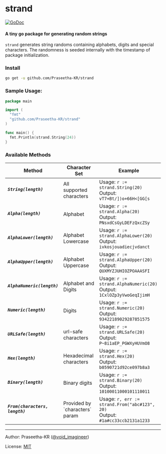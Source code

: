 # strand

[![GoDoc](https://godoc.org/github.com/Praseetha-KR/strand?status.svg)](https://godoc.org/github.com/Praseetha-KR/strand)


#### A tiny go package for generating random strings

`strand` generates string randoms containing alphabets, digits and special characters. The randomness is seeded internally with the timestamp of package initialization.

### Install

```bash
go get -u github.com/Praseetha-KR/strand
```

### Sample Usage:

```go
package main

import (
  "fmt"
  "github.com/Praseetha-KR/strand"
)

func main() {
  fmt.Println(strand.String(24))
}
```

### Available Methods

<table>
    <thead>
        <tr>
            <th>Method</th>
            <th>Character Set</th>
            <th>Example</th>
        </tr>
    </thead>
    <tbody>
        <tr>
            <td>
                <h5><code>String(length)</code></h5>
            </td>
            <td>All supported characters</td>
            <td>
                <div>Usage: <code>r := strand.String(20)</code></div>
                <div>Output: <code>vT7+Bt/])o+66H<[GG[s</code></div>
            </td>
        </tr>
        <tr>
            <td>
                <h5><code>Alpha(length)</code></h5>
            </td>
            <td>Alphabet</td>
            <td>
                <div>Usage: <code>r := strand.Alpha(20)</code></div>
                <div>Output: <code>PNsxdCsGyLDEFzQxcZSy</code></div>
            </td>
        </tr>
        <tr>
            <td>
                <h5><code>AlphaLower(length)</code></h5>
            </td>
            <td>Alphabet Lowercase</td>
            <td>
                <div>Usage: <code>r := strand.AlphaLower(20)</code></div>
                <div>Output: <code>ivkosjouadiecjvdanct</code></div>
            </td>
        </tr>
        <tr>
            <td>
                <h5><code>AlphaUpper(length)</code></h5>
            </td>
            <td>Alphabet Uppercase</td>
            <td>
                <div>Usage: <code>r := strand.AlphaUpper(20)</code></div>
                <div>Output: <code>QUXMYZJUHIOZPOAAASFI</code></div>
            </td>
        </tr>
        <tr>
            <td>
                <h5><code>AlphaNumeric(length)</code></h5>
            </td>
            <td>Alphabet and Digits</td>
            <td>
                <div>Usage: <code>r := strand.AlphaNumeric(20)</code></div>
                <div>Output: <code>1CxlOZp3yVwoGeqIjimH</code></div>
            </td>
        </tr>
        <tr>
            <td>
                <h5><code>Numeric(length)</code></h5>
            </td>
            <td>Digits</td>
            <td>
                <div>Usage: <code>r := strand.Numeric(20)</code></div>
                <div>Output: <code>93422189029287851575</code></div>
            </td>
        </tr>
        <tr>
            <td>
                <h5><code>URLSafe(length)</code></h5>
            </td>
            <td>url-safe characters</td>
            <td>
                <div>Usage: <code>r := strand.URLSafe(20)</code></div>
                <div>Output: <code>P~8i1aEP_PGWXyHUVmO8</code></div>
            </td>
        </tr>
        <tr>
            <td>
                <h5><code>Hex(length)</code></h5>
            </td>
            <td>Hexadecimal characters</td>
            <td>
                <div>Usage: <code>r := strand.Hex(20)</code></div>
                <div>Output: <code>b0590721d92ce097b8a3</code></div>
            </td>
        </tr>
        <tr>
            <td>
                <h5><code>Binary(length)</code></h5>
            </td>
            <td>Binary digits</td>
            <td>
                <div>Usage: <code>r := strand.Binary(20)</code></div>
                <div>Output: <code>10100011000101110011</code></div>
            </td>
        </tr>
        <tr>
            <td>
                <h5><code>From(characters, length)</code></h5>
            </td>
            <td>Provided by `characters` param</td>
            <td>
                <div>Usage: <code>r, err := strand.From("abc#123", 20)</code></div>
                <div>Output: <code>#1a#cc33ccb2131a1233</code></div>
            </td>
        </tr>
    </tbody>
</table>


---

Author: Praseetha-KR ([@void_imagineer](https://twitter.com/void_imagineer))

License: [MIT](LICENSE)

